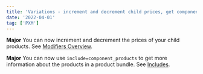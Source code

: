 ```yaml
---
title: 'Variations - increment and decrement child prices, get component products from bundles'
date: '2022-04-01'
tag: ['PXM']
---
```

**Major**
You can now increment and decrement the prices of your child products. See [Modifiers Overview](/docs/pxm/products/pxm-product-variations/pxm-variation-modifiers-api/modifiers).

**Major**
You can now use `include=component_products` to get more information about the products in a product bundle. See [Includes](/docs/commerce-cloud/api-overview/includes).
